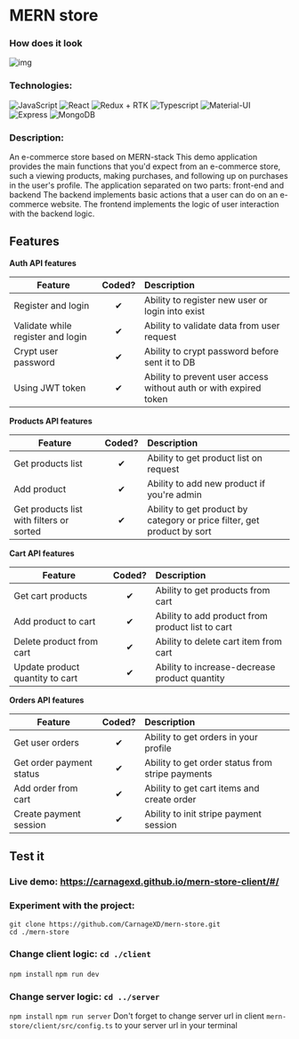# MERN store
### How does it look
![img](https://carnagexd.github.io/assets/img/mern-store.jpg)

### Technologies:
![JavaScript](https://img.shields.io/badge/JavaScript-F7DF1E?style=for-the-badge&logo=javascript&logoColor=black)
![React](https://img.shields.io/badge/React-20232A?style=for-the-badge&logo=react&logoColor=61DAFB)
![Redux + RTK](https://img.shields.io/badge/Redux-593D88?style=for-the-badge&logo=redux&logoColor=white)
![Typescript](https://img.shields.io/badge/TypeScript-007ACC?style=for-the-badge&logo=typescript&logoColor=white)
![Material-UI](	https://img.shields.io/badge/Material--UI-0081CB?style=for-the-badge&logo=material-ui&logoColor=white)
![Express](https://img.shields.io/badge/Express.js-404D59?style=for-the-badge)
![MongoDB](https://img.shields.io/badge/MongoDB-4EA94B?style=for-the-badge&logo=mongodb&logoColor=white)

### Description:
An e-commerce store based on MERN-stack
This demo application provides the main functions that you'd expect from an e-commerce store, such a viewing products, making purchases, and following up on purchases in the user's profile.
The application separated on two parts: front-end and backend
The backend implements basic actions that a user can do on an e-commerce website. The frontend implements the logic of user interaction with the backend logic.

## Features

<b>Auth API features</b>

| Feature  |  Coded?       | Description  |
|----------|:-------------:|:-------------|
| Register and login | &#10004; | Ability to register new user or login into exist |
| Validate while register and login | &#10004; | Ability to validate data from user request  |
| Crypt user password | &#10004; | Ability to crypt password before sent it to DB |
| Using JWT token | &#10004; | Ability to prevent user access without auth or with expired token |

<b>Products API features</b>

| Feature  |  Coded?       | Description  |
|----------|:-------------:|:-------------|
| Get products list | &#10004; | Ability to get product list on request |
| Add product | &#10004; | Ability to add new product if you're admin  |
| Get products list with filters or sorted | &#10004; | Ability to get product by category or price filter, get product by sort |

<b>Cart API features</b>

| Feature  |  Coded?       | Description  |
|----------|:-------------:|:-------------|
| Get cart products | &#10004; | Ability to get products from cart |
| Add product to cart | &#10004; | Ability to add product from product list to cart |
| Delete product from cart | &#10004; | Ability to delete cart item from cart |
| Update product quantity to cart | &#10004; | Ability to increase-decrease product quantity |

<b>Orders API features</b>

| Feature  |  Coded?       | Description  |
|----------|:-------------:|:-------------|
| Get user orders | &#10004; | Ability to get orders in your profile  |
| Get order payment status | &#10004; | Ability to get order status from stripe payments |
| Add order from cart | &#10004; | Ability to get cart items and create order|
| Create payment session | &#10004; | Ability to init stripe payment session |

## Test it
### Live demo: https://carnagexd.github.io/mern-store-client/#/

### Experiment with the project:
`git clone https://github.com/CarnageXD/mern-store.git`
<br/>
`cd ./mern-store`
<br/>
### Change client logic: `cd ./client`
`npm install`
`npm run dev`
### Change server logic: `cd ../server`
`npm install`
`npm run server`
Don't forget to change server url in client `mern-store/client/src/config.ts` to your server url
in your terminal
